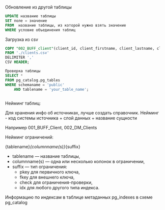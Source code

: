 Обновление из другой таблицы
```SQL
UPDATE название таблицы
SET поле = значение
FROM  название таблицы, из которой нужно взять значение
WHERE условие объединения таблиц
```
Загрузка из csv
```SQL
COPY "002_BUFF_client"(client_id, client_firstname, client_lastname, client_email, client_phone, client_city)
FROM './clients.csv'
DELIMITER ','
CSV HEADER;
```

```SQL
Проверка таблицы
SELECT *
FROM pg_catalog.pg_tables
WHERE schemaname = 'public'
    AND tablename = 'your_table_name';
    
```

Нейминг таблиц:

Для хранения инфо об источниках, лучше создать справочник. Нейминг - код системы источника + слой данных + название сущности

Например 001_BUFF_Client, 002_DM_Clients

Нейминг ограничений:

{tablename}_{columnname(s)}_{suffix}

- tablename — название таблицы,
- columnname(s) — одна или несколько колонок в ограничении,
- suffix — тип ограничения:
    - pkey для первичного ключа,
    - fkey для внешнего ключа,
    - check для ограничения-проверки,
    - idx для любого другого типа индекса.

Информацию по индексам в таблице метаданных pg_indexes в схеме pg_catalog